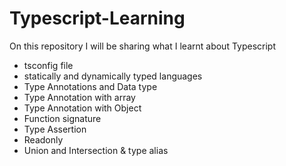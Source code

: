# Typescript-Learning

On this repository I will be sharing what I learnt about Typescript   

- tsconfig file  
- statically and dynamically typed languages     
- Type Annotations and Data type   
- Type Annotation with array    
- Type Annotation with Object
- Function signature   
- Type Assertion   
- Readonly  
- Union and Intersection & type alias  

 

